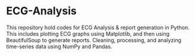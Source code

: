 # ECG-Analysis
This repository hold codes for ECG Analysis & report generation in Python.
This includes plotting ECG graphs using Matplotlib, and then using BeautifulSoup to generate reports.
Cleaning, processing, and analyzing time-series data using NumPy and Pandas.
